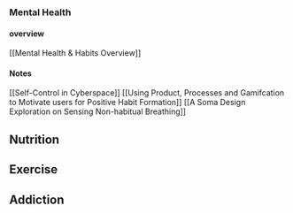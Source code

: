 

### Mental Health

#### overview

[[Mental Health & Habits Overview]]

#### Notes

[[Self-Control in Cyberspace]]
[[Using Product, Processes and Gamifcation to Motivate users for Positive Habit Formation]]
[[A Soma Design Exploration on Sensing Non-habitual Breathing]]


## Nutrition

## Exercise

## Addiction

